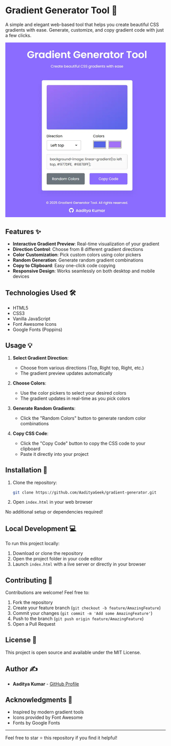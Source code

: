 # Gradient Generator Tool 🎨

A simple and elegant web-based tool that helps you create beautiful CSS gradients with ease. Generate, customize, and copy gradient code with just a few clicks.

![Gradient Generator Tool](gradient-color-generator.webp)

## Features ✨

- **Interactive Gradient Preview**: Real-time visualization of your gradient
- **Direction Control**: Choose from 8 different gradient directions
- **Color Customization**: Pick custom colors using color pickers
- **Random Generation**: Generate random gradient combinations
- **Copy to Clipboard**: Easy one-click code copying
- **Responsive Design**: Works seamlessly on both desktop and mobile devices

## Technologies Used 🛠️

- HTML5
- CSS3
- Vanilla JavaScript
- Font Awesome Icons
- Google Fonts (Poppins)

## Usage 💡

1. **Select Gradient Direction**:
   - Choose from various directions (Top, Right top, Right, etc.)
   - The gradient preview updates automatically

2. **Choose Colors**:
   - Use the color pickers to select your desired colors
   - The gradient updates in real-time as you pick colors

3. **Generate Random Gradients**:
   - Click the "Random Colors" button to generate random color combinations

4. **Copy CSS Code**:
   - Click the "Copy Code" button to copy the CSS code to your clipboard
   - Paste it directly into your project

## Installation 🚀

1. Clone the repository:
   ```bash
   git clone https://github.com/AadityaGeek/gradient-generator.git
   ```

2. Open `index.html` in your web browser

No additional setup or dependencies required!

## Local Development 💻

To run this project locally:

1. Download or clone the repository
2. Open the project folder in your code editor
3. Launch `index.html` with a live server or directly in your browser

## Contributing 🤝

Contributions are welcome! Feel free to:

1. Fork the repository
2. Create your feature branch (`git checkout -b feature/AmazingFeature`)
3. Commit your changes (`git commit -m 'Add some AmazingFeature'`)
4. Push to the branch (`git push origin feature/AmazingFeature`)
5. Open a Pull Request

## License 📝

This project is open source and available under the MIT License.

## Author ✍️

- **Aaditya Kumar** - [GitHub Profile](https://github.com/AadityaGeek)

## Acknowledgments 🙏

- Inspired by modern gradient tools
- Icons provided by Font Awesome
- Fonts by Google Fonts

---

Feel free to star ⭐ this repository if you find it helpful!